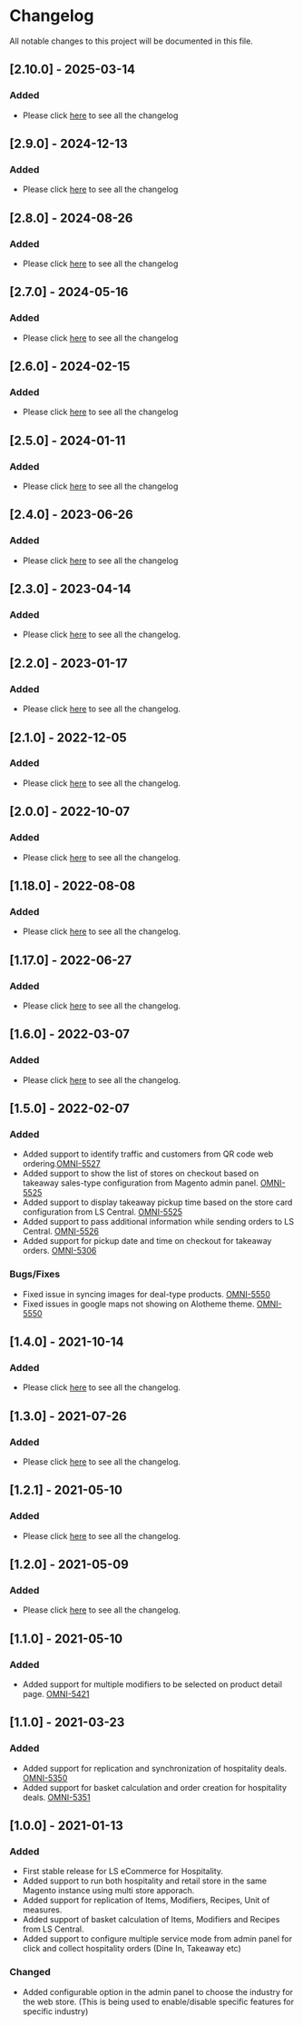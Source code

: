 # Changelog

All notable changes to this project will be documented in this file.
## [2.10.0] - 2025-03-14

### Added

- Please click [here](https://github.com/lsretailomni/lsmag-two/blob/2.10.0/CHANGELOG.md#2100---2025-03-14)  to see all the changelog

## [2.9.0] - 2024-12-13

### Added

- Please click [here](https://github.com/lsretailomni/lsmag-two/blob/2.9.0/CHANGELOG.md#290---2024-12-13)  to see all the changelog

## [2.8.0] - 2024-08-26

### Added

- Please click [here](https://github.com/lsretailomni/lsmag-two/blob/2.8.0/CHANGELOG.md#280---2024-08-26)  to see all the changelog

## [2.7.0] - 2024-05-16

### Added

- Please click [here](https://github.com/lsretailomni/lsmag-two/blob/2.7.0/CHANGELOG.md#270---2024-05-16)  to see all the changelog

## [2.6.0] - 2024-02-15

### Added

- Please click [here](https://github.com/lsretailomni/lsmag-two/blob/2.6.0/CHANGELOG.md#260---2024-02-15)  to see all the changelog

## [2.5.0] - 2024-01-11

### Added

- Please click [here](https://github.com/lsretailomni/lsmag-two/blob/master/CHANGELOG.md#250---2024-01-11)  to see all the changelog

## [2.4.0] - 2023-06-26

### Added

- Please click [here](https://github.com/lsretailomni/lsmag-two/blob/master/CHANGELOG.md#240---2023-06-26)  to see all the changelog

## [2.3.0] - 2023-04-14

### Added

- Please click [here](https://github.com/lsretailomni/lsmag-two/blob/master/CHANGELOG.md#230---2023-04-14)  to see all the changelog.


## [2.2.0] - 2023-01-17

### Added

- Please click [here](https://github.com/lsretailomni/lsmag-two/blob/master/CHANGELOG.md#220---2023-01-17)  to see all the changelog.


## [2.1.0] - 2022-12-05

### Added

- Please click [here](https://github.com/lsretailomni/lsmag-two/blob/master/CHANGELOG.md#210---2022-12-05)  to see all the changelog.


## [2.0.0] - 2022-10-07

### Added

- Please click [here](https://github.com/lsretailomni/lsmag-two/blob/master/CHANGELOG.md#200---2022-10-07)  to see all the changelog.

## [1.18.0] - 2022-08-08

### Added

- Please click [here](hhttps://github.com/lsretailomni/lsmag-two/blob/master/CHANGELOG.md#1180---2022-08-08)  to see all the changelog.

## [1.17.0] - 2022-06-27

### Added

- Please click [here](https://github.com/lsretailomni/lsmag-two/blob/master/CHANGELOG.md#1170---2022-06-27)  to see all the changelog.

## [1.6.0] - 2022-03-07

### Added

- Please click [here](https://github.com/lsretailomni/lsmag-two/blob/master/CHANGELOG.md#1160---2022-03-07)  to see all the changelog.

## [1.5.0] - 2022-02-07

### Added

- Added support to identify traffic and customers from QR code web ordering.[OMNI-5527](https://solutions.lsretail.com/jira/browse/OMNI-5527)
- Added support to show the list of stores on checkout based on takeaway sales-type configuration from Magento admin panel. [OMNI-5525](https://solutions.lsretail.com/jira/browse/OMNI-5525)
- Added support to display takeaway pickup time based on the store card configuration from LS Central. [OMNI-5525](https://solutions.lsretail.com/jira/browse/OMNI-5525)  
- Added support to pass additional information while sending orders to LS Central. [OMNI-5526](https://solutions.lsretail.com/jira/browse/OMNI-5526)
- Added support for pickup date and time on checkout for takeaway orders. [OMNI-5306](https://solutions.lsretail.com/jira/browse/OMNI-5306)

### Bugs/Fixes
- Fixed issue in syncing images for deal-type products. [OMNI-5550](https://solutions.lsretail.com/jira/browse/OMNI-5550)
- Fixed issues in google maps not showing on Alotheme theme. [OMNI-5550](https://solutions.lsretail.com/jira/browse/OMNI-5550)

## [1.4.0] - 2021-10-14

### Added

- Please click [here](https://github.com/lsretailomni/lsmag-two/blob/master/CHANGELOG.md#1140---2021-10-14)  to see all the changelog.



## [1.3.0] - 2021-07-26

### Added

- Please click [here](https://github.com/lsretailomni/lsmag-two/blob/master/CHANGELOG.md#1120---2021-07-23)  to see all the changelog.


## [1.2.1] - 2021-05-10

### Added

- Please click [here](https://github.com/lsretailomni/lsmag-two/blob/master/CHANGELOG.md#1111---2021-06-10)  to see all the changelog.


## [1.2.0] - 2021-05-09

### Added

- Please click [here](https://github.com/lsretailomni/lsmag-two/blob/master/CHANGELOG.md#1110---2021-06-09)  to see all the changelog.


## [1.1.0] - 2021-05-10

### Added

- Added support for multiple modifiers to be selected on product detail page. [OMNI-5421](https://solutions.lsretail.com/jira/browse/OMNI-5421)
 


## [1.1.0] - 2021-03-23

### Added

- Added support for replication and synchronization of hospitality deals. [OMNI-5350](https://solutions.lsretail.com/jira/browse/OMNI-5350)
- Added support for basket calculation and order creation for hospitality deals. [OMNI-5351](https://solutions.lsretail.com/jira/browse/OMNI-5351)
 


## [1.0.0] - 2021-01-13

### Added

- First stable release for LS eCommerce for Hospitality.
- Added support to run both hospitality and retail store in the same Magento instance using multi store apporach.
- Added support for replication of Items, Modifiers, Recipes, Unit of measures.
- Added support of basket calculation of Items, Modifiers and Recipes from LS Central.
- Added support to configure multiple service mode from admin panel for click and collect hospitality orders (Dine In, Takeaway etc)
 
### Changed

- Added configurable option in the admin panel to choose the industry for the web store. (This is being used to enable/disable specific features for specific industry)
